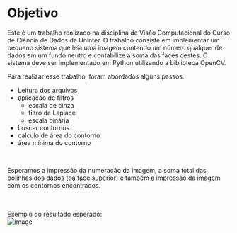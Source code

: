 # Objetivo

Este é um trabalho realizado na disciplina de Visão Computacional do Curso de Ciência de Dados da Uninter.
O trabalho consiste em implementar um pequeno sistema que leia uma imagem
contendo um número qualquer de dados em um fundo neutro e contabilize a soma das faces
destes. O sistema deve ser implementado em Python utilizando a biblioteca OpenCV.
<br>

Para realizar esse trabalho, foram abordados alguns passos.
- Leitura dos arquivos
- aplicação de filtros
  - escala de cinza
  - filtro de Laplace
  - escala binária
- buscar contornos
- calculo de área do contorno
- área mínima do contorno
<br>

Esperamos a impressão da numeração da imagem, a soma total das bolinhas dos dados (da face superior) e também a impressão da imagem com os contornos encontrados.
<br><br><br>

Exemplo do resultado esperado: <br>
![image](https://github.com/DheniMoura/Somando-as-faces-de-dados/assets/91914066/be8ad140-8628-41bb-9aa1-3d6ca74cfafd)
